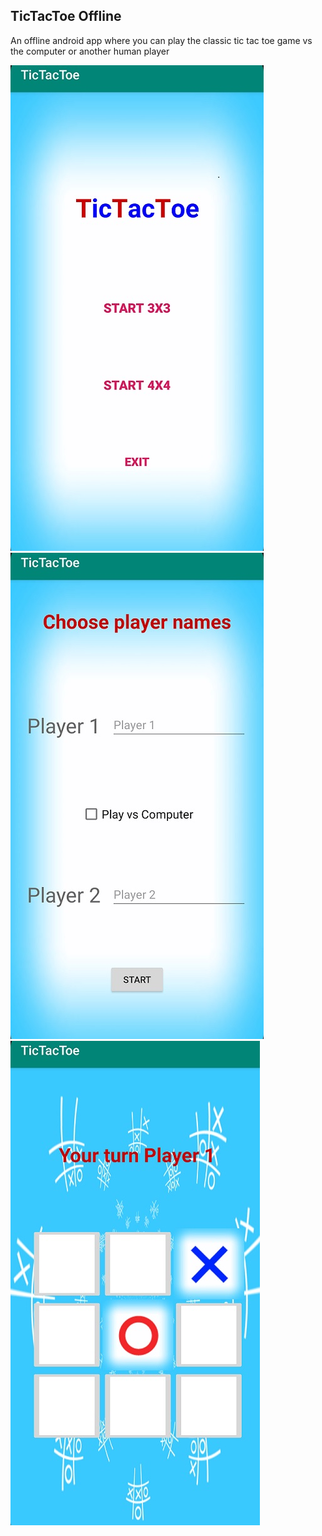 ## TicTacToe Offline

An offline android app where you can play the classic tic tac toe game vs the computer or another human player

![Choose game type](screens/screen1.jpg)
![Enter name](screens/screen2.jpg)
![Play!](screens/screen3.jpg)